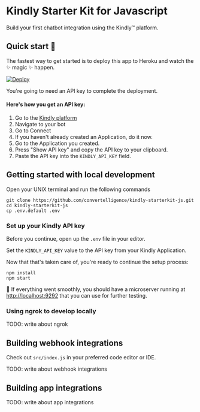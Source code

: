 # Kindly Starter Kit for Javascript

Build your first chatbot integration using the Kindly&trade; platform.

## Quick start :rocket:

The fastest way to get started is to deploy this app to Heroku and watch the :sparkles: magic :sparkles: happen.

[![Deploy](https://www.herokucdn.com/deploy/button.svg)](https://heroku.com/deploy?template=https://github.com/convertelligence/kindly-starterkit-js/tree/master)

You're going to need an API key to complete the deployment.

#### Here's how you get an API key:

1. Go to the [Kindly platform](https://platform.convertelligence.com)
2. Navigate to your bot
3. Go to Connect
4. If you haven't already created an Application, do it now.
5. Go to the Application you created.
6. Press "Show API key" and copy the API key to your clipboard.
7. Paste the API key into the `KINDLY_API_KEY` field.

## Getting started with local development

Open your UNIX terminal and run the following commands

```
git clone https://github.com/convertelligence/kindly-starterkit-js.git
cd kindly-starterkit-js
cp .env.default .env
```

### Set up your Kindly API key

Before you continue, open up the `.env` file in your editor.

Set the `KINDLY_API_KEY` value to the API key from your Kindly Application.

Now that that's taken care of, you're ready to continue the setup process:

```
npm install
npm start
```

:tada: If everything went smoothly, you should have a microserver running at
[http://localhost:9292](http://localhost:9292) that you can use for further testing.

### Using ngrok to develop locally

TODO: write about ngrok

## Building webhook integrations

Check out `src/index.js` in your preferred code editor or IDE.

TODO: write about webhook integrations

## Building app integrations

TODO: write about app integrations
